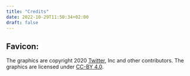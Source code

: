 ```yaml
---
title: "Credits"
date: 2022-10-29T11:50:34+02:00
draft: false
---
```


## Favicon: 

The graphics are copyright 2020 [Twitter](https://twemoji.twitter.com/), Inc and other contributors. The graphics are licensed under [CC-BY 4.0](https://creativecommons.org/licenses/by/4.0/). 